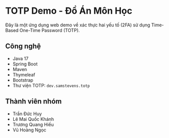 # TOTP Demo - Đồ Án Môn Học

Đây là một ứng dụng web demo về xác thực hai yếu tố (2FA) sử dụng Time-Based One-Time Password (TOTP).

## Công nghệ
- Java 17
- Spring Boot
- Maven
- Thymeleaf
- Bootstrap
- Thư viện TOTP: `dev.samstevens.totp`

## Thành viên nhóm
- Trần Đức Huy
- Lê Mai Quốc Khánh
- Trương Quang Hiếu
- Vũ Hoàng Ngọc
